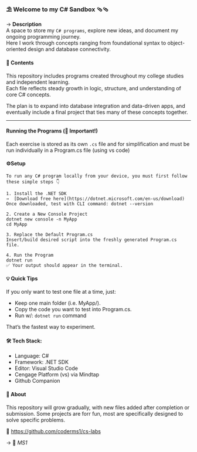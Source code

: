 ### ⛱️ **Welcome to my C# Sandbox** 🩴🩴

→ **Description**  
A space to store my `C# programs`, explore new ideas, and document my ongoing programming journey.  
Here I work through concepts ranging from foundational syntax to object-oriented design and database connectivity.  

#### 📁 **Contents**  
This repository includes programs created throughout my college studies and independent learning.  
Each file reflects steady growth in logic, structure, and understanding of core C# concepts.  

The plan is to expand into database integration and data-driven apps, and eventually include a final project that ties many of these concepts together.  

---

#### **Running the Programs (🚨 Important!)**
Each exercise is stored as its own `.cs` file and for simplification and must be run individually in a Program.cs file (using vs code)

#### ⚙️**Setup**
```
To run any C# program locally from your device, you must first follow these simple steps 👇  

1. Install the .NET SDK  
→  [Download free here](https://dotnet.microsoft.com/en-us/download)
Once downloaded, test with CLI command: dotnet --version

2️. Create a New Console Project
dotnet new console -n MyApp
cd MyApp

3️. Replace the Default Program.cs
Insert/build desired script into the freshly generated Program.cs file.

4️. Run the Program
dotnet run
✅ Your output should appear in the terminal.
```

#### 💡 Quick Tips
If you only want to test one file at a time, just:
- Keep one main folder (i.e. MyApp/).
- Copy the code you want to test into Program.cs.
- Run w/:  `dotnet run` command

That’s the fastest way to experiment.

#### 🛠️ Tech Stack:
- Language: C#
- Framework: .NET SDK
- Editor: Visual Studio Code
- Cengage Platform (vs) via Mindtap
- Github Companion

#### 📘 About
This repository will grow gradually, with new files added after completion or submission.
Some projects are forr fun, most are specifically designed to solve specific problems.

🔗 https://github.com/coderms1/cs-labs

→  🌛 *MS1*
